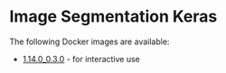 # Image Segmentation Keras

The following Docker images are available:

* [1.14.0_0.3.0](1.14.0_0.3.0) - for interactive use

